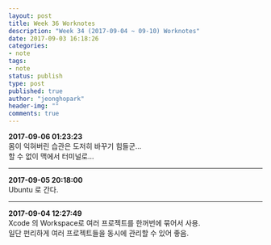 ```yaml
---
layout: post
title: Week 36 Worknotes
description: "Week 34 (2017-09-04 ~ 09-10) Worknotes"
date: 2017-09-03 16:18:26
categories:
- note
tags:
- note
status: publish
type: post
published: true
author: "jeonghopark"
header-img: ""
comments: true
---
```

**2017-09-06 01:23:23**             
몸이 익혀버린 습관은 도저히 바꾸기 힘들군...              
할 수 없이 맥에서 터미널로...			

---
**2017-09-05 20:18:00**             
Ubuntu 로 간다.


---
**2017-09-04 12:27:49**             
Xcode 의 Workspace로 여러 프로젝트를 한꺼번에 묶어서 사용.			             
일단 펀리하게 여러 프로젝트들을 동시에 관리할 수 있어 좋음.			               



